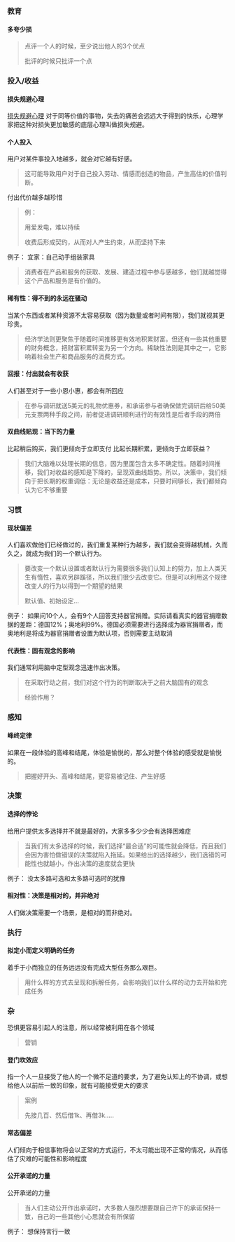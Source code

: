 ### 教育

#### 多夸少损

> 点评一个人的时候，至少说出他人的3个优点
>
> 批评的时候只批评一个点



### 投入/收益

#### 损失规避心理
[损失规避心理](<https://mp.weixin.qq.com/s/kYgJOrLIbfcbS7EoXI2QJA>)
对于同等价值的事物，失去的痛苦会远远大于得到的快乐，心理学家把这种对损失更加敏感的底层心理叫做损失规避。


#### 个人投入

用户对某件事投入地越多，就会对它越有好感。

> 这可能导致用户对于自己投入劳动、情感而创造的物品，产生高估的价值判断。



付出代价越多越珍惜

> 例：
>
> 用爱发电，难以持续
>
> 收费后形成契约，从而对人产生约束，从而坚持下来




例子：
宜家：自己动手组装家具

> 消费者在产品和服务的获取、发展、建造过程中参与感越多，他们就越觉得这个产品和服务是有价值的。



#### 稀有性：得不到的永远在骚动

当某个东西或者某种资源不太容易获取（因为数量或者时间有限），我们就视其更珍贵。

> 经济学法则更聚焦于随着时间推移更有效地积累财富。但还有一些其他重要的财务概念，把财富积累转变为另一个方向。稀缺性法则是其中之一，它影响着社会生产和商品服务的消费方式。



#### 回报：付出就会有收获

人们甚至对于一些小恩小惠，都会有所回应

> 在参与调研就送5美元的礼物优惠券，和承诺参与者确保做完调研后给50美元支票两种手段之间，前者促进调研顺利进行的有效性是后者手段的两倍



#### 双曲线贴现：当下的力量

比起稍后购买，我们更倾向于立即支付
比起长期积累，更倾向于立即获益？

> 我们大脑难以处理长期的信息，因为里面包含太多不确定性。随着时间推移，我们对收益的感知是下降的，呈现双曲线趋势。所以，决策中，我们倾向于把长期的权重调低：无论是收益还是成本，只要时间够长，我们都倾向认为它不够重要





### 习惯



#### 现状偏差

人们喜欢做他们已经做过的，我们重复某种行为越多，我们就会变得越机械，久而久之，就成为我们的一个默认行为。

> 要改变一个默认设置或者默认行为需要很多我们认知上的努力，加上人类天生有惰性，喜欢另辟蹊径，所以我们很少去改变它。但是可以利用这个规律改变人的行为以得到一个期望的结果
>
> 默认值、初始设定...

例子：
如果问10个人，会有9个人回答支持器官捐赠。实际请看真实的器官捐赠数据的差距：德国12%；奥地利99%。德国必须需要进行选择成为器官捐赠者，而奥地利是将成为器官捐赠者设置为默认项，否则需要主动取消



#### 代表性：固有观念的影响

我们通常利用脑中定型观念迅速作出决策。

> 在采取行动之前，我们对这个行为的判断取决于之前大脑固有的观念
>
> 经验作用？



### 感知



####  峰终定律

如果在一段体验的高峰和结尾，体验是愉悦的，那么对整个体验的感受就是愉悦的。

> 把握好开头、高峰和结尾，更容易被记住、产生好感



### 决策

#### 选择的悖论

给用户提供太多选择并不就是最好的，大家多多少少会有选择困难症

> 当我们有太多选择的时候，我们选择“最合适”的可能性就会降低，而且我们会因为害怕做错误的决策就陷入拖延。如果给出的选择越少，我们选错的可能性也就越小，作出决策的速度就会更快

例子：
没太多路可选和太多路可选时的犹豫






#### 相对性：决策是相对的，并非绝对

人们做决策需要一个场景，是相对的而非绝对。



### 执行



#### 拟定小而定义明确的任务

着手于小而独立的任务远远没有完成大型任务那么艰巨。

> 用什么样的方式去呈现和拆解任务，会影响我们以什么样的动力去开始和完成任务



### 杂

恐惧更容易引起人的注意，所以经常被利用在各个领域

> 营销



#### 登门坎效应

指一个人一旦接受了他人的一个微不足道的要求，为了避免认知上的不协调，或想给他人以前后一致的印象，就有可能接受更大的要求

> 案例
>
> 先接几百、然后借1k、再借3k.....



#### 常态偏差

人们倾向于相信事物将会以正常的方式运行，不太可能出现不正常的情况，从而低估了灾难的可能性和影响程度






#### 公开承诺的力量
公开承诺的力量
> 当人们主动公开作出承诺时，大多数人强烈想要跟自己许下的承诺保持一致，自己的一些其他小心思就会有所保留

例子：
想保持言行一致







